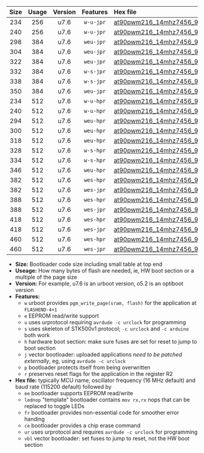 |Size|Usage|Version|Features|Hex file|
|:-:|:-:|:-:|:-:|:--|
|234|256|u7.6|`w-u-jpr`|[at90pwm216_14mhz7456_9600bps_ur_vbl.hex](https://raw.githubusercontent.com/stefanrueger/urboot/main//at90pwm216_14mhz7456_9600bps_ur_vbl.hex)|
|240|256|u7.6|`w-u-jpr`|[at90pwm216_14mhz7456_9600bps_lednop_ur_vbl.hex](https://raw.githubusercontent.com/stefanrueger/urboot/main//at90pwm216_14mhz7456_9600bps_lednop_ur_vbl.hex)|
|298|384|u7.6|`weu-jpr`|[at90pwm216_14mhz7456_9600bps_ee_ur_vbl.hex](https://raw.githubusercontent.com/stefanrueger/urboot/main//at90pwm216_14mhz7456_9600bps_ee_ur_vbl.hex)|
|304|384|u7.6|`weu-jpr`|[at90pwm216_14mhz7456_9600bps_ee_lednop_ur_vbl.hex](https://raw.githubusercontent.com/stefanrueger/urboot/main//at90pwm216_14mhz7456_9600bps_ee_lednop_ur_vbl.hex)|
|322|384|u7.6|`weu-jpr`|[at90pwm216_14mhz7456_9600bps_ee_lednop_fr_ur_vbl.hex](https://raw.githubusercontent.com/stefanrueger/urboot/main//at90pwm216_14mhz7456_9600bps_ee_lednop_fr_ur_vbl.hex)|
|332|384|u7.6|`w-s-jpr`|[at90pwm216_14mhz7456_9600bps_vbl.hex](https://raw.githubusercontent.com/stefanrueger/urboot/main//at90pwm216_14mhz7456_9600bps_vbl.hex)|
|338|384|u7.6|`w-s-jpr`|[at90pwm216_14mhz7456_9600bps_lednop_vbl.hex](https://raw.githubusercontent.com/stefanrueger/urboot/main//at90pwm216_14mhz7456_9600bps_lednop_vbl.hex)|
|350|384|u7.6|`weu-jpr`|[at90pwm216_14mhz7456_9600bps_ee_lednop_fr_ce_ur_vbl.hex](https://raw.githubusercontent.com/stefanrueger/urboot/main//at90pwm216_14mhz7456_9600bps_ee_lednop_fr_ce_ur_vbl.hex)|
|234|512|u7.6|`w-u-hpr`|[at90pwm216_14mhz7456_9600bps_ur.hex](https://raw.githubusercontent.com/stefanrueger/urboot/main//at90pwm216_14mhz7456_9600bps_ur.hex)|
|240|512|u7.6|`w-u-hpr`|[at90pwm216_14mhz7456_9600bps_lednop_ur.hex](https://raw.githubusercontent.com/stefanrueger/urboot/main//at90pwm216_14mhz7456_9600bps_lednop_ur.hex)|
|294|512|u7.6|`weu-hpr`|[at90pwm216_14mhz7456_9600bps_ee_ur.hex](https://raw.githubusercontent.com/stefanrueger/urboot/main//at90pwm216_14mhz7456_9600bps_ee_ur.hex)|
|300|512|u7.6|`weu-hpr`|[at90pwm216_14mhz7456_9600bps_ee_lednop_ur.hex](https://raw.githubusercontent.com/stefanrueger/urboot/main//at90pwm216_14mhz7456_9600bps_ee_lednop_ur.hex)|
|318|512|u7.6|`weu-hpr`|[at90pwm216_14mhz7456_9600bps_ee_lednop_fr_ur.hex](https://raw.githubusercontent.com/stefanrueger/urboot/main//at90pwm216_14mhz7456_9600bps_ee_lednop_fr_ur.hex)|
|328|512|u7.6|`w-s-hpr`|[at90pwm216_14mhz7456_9600bps.hex](https://raw.githubusercontent.com/stefanrueger/urboot/main//at90pwm216_14mhz7456_9600bps.hex)|
|334|512|u7.6|`w-s-hpr`|[at90pwm216_14mhz7456_9600bps_lednop.hex](https://raw.githubusercontent.com/stefanrueger/urboot/main//at90pwm216_14mhz7456_9600bps_lednop.hex)|
|346|512|u7.6|`weu-hpr`|[at90pwm216_14mhz7456_9600bps_ee_lednop_fr_ce_ur.hex](https://raw.githubusercontent.com/stefanrueger/urboot/main//at90pwm216_14mhz7456_9600bps_ee_lednop_fr_ce_ur.hex)|
|382|512|u7.6|`wes-hpr`|[at90pwm216_14mhz7456_9600bps_ee.hex](https://raw.githubusercontent.com/stefanrueger/urboot/main//at90pwm216_14mhz7456_9600bps_ee.hex)|
|382|512|u7.6|`wes-jpr`|[at90pwm216_14mhz7456_9600bps_ee_vbl.hex](https://raw.githubusercontent.com/stefanrueger/urboot/main//at90pwm216_14mhz7456_9600bps_ee_vbl.hex)|
|388|512|u7.6|`wes-hpr`|[at90pwm216_14mhz7456_9600bps_ee_lednop.hex](https://raw.githubusercontent.com/stefanrueger/urboot/main//at90pwm216_14mhz7456_9600bps_ee_lednop.hex)|
|388|512|u7.6|`wes-jpr`|[at90pwm216_14mhz7456_9600bps_ee_lednop_vbl.hex](https://raw.githubusercontent.com/stefanrueger/urboot/main//at90pwm216_14mhz7456_9600bps_ee_lednop_vbl.hex)|
|418|512|u7.6|`wes-hpr`|[at90pwm216_14mhz7456_9600bps_ee_lednop_fr.hex](https://raw.githubusercontent.com/stefanrueger/urboot/main//at90pwm216_14mhz7456_9600bps_ee_lednop_fr.hex)|
|418|512|u7.6|`wes-jpr`|[at90pwm216_14mhz7456_9600bps_ee_lednop_fr_vbl.hex](https://raw.githubusercontent.com/stefanrueger/urboot/main//at90pwm216_14mhz7456_9600bps_ee_lednop_fr_vbl.hex)|
|460|512|u7.6|`wes-hpr`|[at90pwm216_14mhz7456_9600bps_ee_lednop_fr_ce.hex](https://raw.githubusercontent.com/stefanrueger/urboot/main//at90pwm216_14mhz7456_9600bps_ee_lednop_fr_ce.hex)|
|460|512|u7.6|`wes-jpr`|[at90pwm216_14mhz7456_9600bps_ee_lednop_fr_ce_vbl.hex](https://raw.githubusercontent.com/stefanrueger/urboot/main//at90pwm216_14mhz7456_9600bps_ee_lednop_fr_ce_vbl.hex)|

- **Size:** Bootloader code size including small table at top end
- **Useage:** How many bytes of flash are needed, ie, HW boot section or a multiple of the page size
- **Version:** For example, u7.6 is an urboot version, o5.2 is an optiboot version
- **Features:**
  + `w` urboot provides `pgm_write_page(sram, flash)` for the application at `FLASHEND-4+1`
  + `e` EEPROM read/write support
  + `u` uses urprotocol requiring `avrdude -c urclock` for programming
  + `s` uses skeleton of STK500v1 protocol; `-c urclock` and `-c arduino` both work
  + `h` hardware boot section: make sure fuses are set for reset to jump to boot section
  + `j` vector bootloader: uploaded applications *need to be patched externally*, eg, using `avrdude -c urclock`
  + `p` bootloader protects itself from being overwritten
  + `r` preserves reset flags for the application in the register R2
- **Hex file:** typically MCU name, oscillator frequency (16 MHz default) and baud rate (115200 default) followed by
  + `ee` bootloader supports EEPROM read/write
  + `lednop` "template" bootloader contains `mov rx,rx` nops that can be replaced to toggle LEDs
  + `fr` bootloader provides non-essential code for smoother error handing
  + `ce` bootloader provides a chip erase command
  + `ur` uses urprotocol and requires `avrdude -c urclock` for programming
  + `vbl` vector bootloader: set fuses to jump to reset, not the HW boot section
